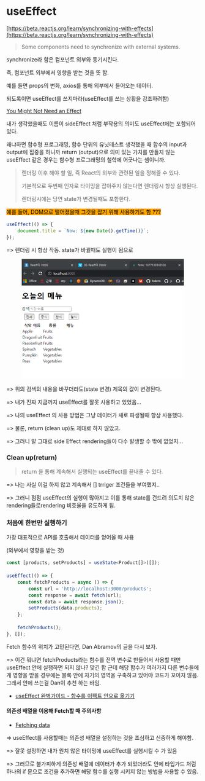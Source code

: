 # useEffect

[https://beta.reactjs.org/learn/synchronizing-with-effects](https://beta.reactjs.org/learn/synchronizing-with-effects)

> Some components need to synchronize with external systems.

synchronize라 함은 컴포넌트 외부와 동기시킨다.&#x20;

즉, 컴포넌트 외부에서 영향을 받는 것을 뜻 함.

예를 들면 props의 변화, axios를 통해 외부에서 들어오는 데이터.



되도록이면 useEffect를 쓰지마라(useEffect를 쓰는 상황을 강조하려함)

[You Might Not Need an Effect](https://beta.reactjs.org/learn/you-might-not-need-an-effect)

내가 생각했을때도 이름이 sideEffect 처럼 부작용의 의미도 useEffect에는 포함되어 있다.

왜냐하면 함수형 프로그래밍, 함수 단위의 유닛테스트 생각했을 때 함수의 input과 output에 집중을 하니까 return (output)으로 의미 있는 가치를 만들지 않는 useEffect 같은 경우는 함수형 프로그래밍의 철학에 어긋나는 셈이니까.



> 렌더링 이후 해야 할 일, 즉 React의 외부와 관련된 일을 정해줄 수 있다.
>
> 기본적으로 두번째 인자로 타이밍을 잡아주지 않는다면 렌더링시 항상 실행된다.
>
> 렌더링시에는 당연 state가 변경될때도 포함한다.

<mark style="background-color:orange;">예를 들어, DOM으로 떨어졌을때 그것을 잡기 위해 사용하기도 함 ???</mark>



```javascript
useEffect(() => {
    document.title = `Now: ${new Date().getTime()}`;
});
```

\=> 렌더링 시 항상 작동. state가 바뀔때도 실행이 됨으로&#x20;

<figure><img src="../../.gitbook/assets/image (1) (1).png" alt=""><figcaption></figcaption></figure>

\=> 위의 검색의 내용을 바꾸더라도(state 변경) 제목의 값이 변경된다.

\=> 내가 진짜 지금까지 useEffect를 잘못 사용하고 있었음...

\=> 나의 useEffect 의 사용 방법은 그냥 데이터가 새로 파생될때 항상 사용했다.

\=> 물론, return (clean up)도 제대로 하지 않았고.

\=> 그러니 말 그대로 side Effect rendering들이 다수 발생할 수 밖에 없었지...



### Clean up(return)

> return 을 통해 계속해서 실행되는 useEffect를 끝내줄 수 있다.

\=> 나는 사실 이걸 하지 않고 계속해서 \[] trriger 조건들을 부여했지..

\=> 그러니 점점 useEffect의 실행이 많아지고 이를 통해 state를 건드려 의도치 않은 rendering들로rendering 비효율을 유도하게 됨.



### 처음에 한번만 실행하기

가장 대표적으로 API를 호출해서 데이터를 얻어올 때 사용

(외부에서 영향을 받는 것)

```typescript
const [products, setProducts] = useState<Product[]>([]);

useEffect(() => {
	const fetchProducts = async () => {
		const url = 'http://localhost:3000/products';
		const response = await fetch(url);
		const data = await response.json();
		setProducts(data.products);
	};

	fetchProducts();
}, []);
```

Fetch 함수의 위치가 고민된다면, Dan Abramov의 글을 다시 보자.

\=> 이건 뭐냐면 fetchProducts라는 함수를 전역 변수로 만들어서 사용할 때만 useEffect 안에 실행하면 되지 않나? 맞긴 함 근데 해당 함수가 여러가지 다른 변수들에게 영향을 받을 경우에는 블록 안에 자기의 영역을 구축하고 있어야 코드가 꼬이지 않음. 그래서 안에 쓰는걸 Dan이 추천 하는 바임.

* [useEffect 완벽가이드 - 함수를 이펙트 안으로 옮기기](https://overreacted.io/ko/a-complete-guide-to-useeffect/#%ED%95%A8%EC%88%98%EB%A5%BC-%EC%9D%B4%ED%8E%99%ED%8A%B8-%EC%95%88%EC%9C%BC%EB%A1%9C-%EC%98%AE%EA%B8%B0%EA%B8%B0)



#### 의존성 배열을 이용해 Fetch할 때 주의사항

* [Fetching data](https://beta.reactjs.org/learn/synchronizing-with-effects#fetching-data)

\=> useEffect를 사용할때는 의존성 배열을 설정하는 것을 조심하고 신중하게 해야함.

\=> 잘못 설정하면 내가 원치 않은 타이밍에 useEffect를 실행시킬 수 가 있음

\=> 그러므로 불가피하게 의존성 배열에 데이터가 추가 되었더라도 안에 타입가드 처럼 하나의 if 문으로 조건을 추가하면 해당 함수를 실행 시키지 않는 방법을 사용할 수 있음.&#x20;



